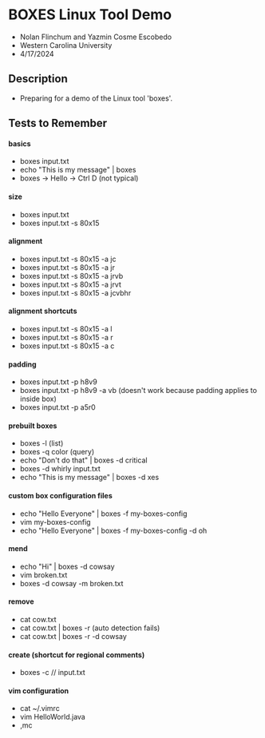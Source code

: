 # BOXES Linux Tool Demo

- Nolan Flinchum and Yazmin Cosme Escobedo
- Western Carolina University
- 4/17/2024

## Description

- Preparing for a demo of the Linux tool 'boxes'.

## Tests to Remember

#### basics
- boxes input.txt
- echo "This is my message" | boxes
- boxes -> Hello -> Ctrl D (not typical)

#### size
- boxes input.txt
- boxes input.txt -s 80x15

#### alignment
- boxes input.txt -s 80x15 -a jc
- boxes input.txt -s 80x15 -a jr
- boxes input.txt -s 80x15 -a jrvb
- boxes input.txt -s 80x15 -a jrvt
- boxes input.txt -s 80x15 -a jcvbhr

#### alignment shortcuts
- boxes input.txt -s 80x15 -a l
- boxes input.txt -s 80x15 -a r
- boxes input.txt -s 80x15 -a c

#### padding
- boxes input.txt -p h8v9
- boxes input.txt -p h8v9 -a vb (doesn't work because padding applies to inside box)
- boxes input.txt -p a5r0

#### prebuilt boxes
- boxes -l (list)
- boxes -q color (query)
- echo "Don't do that" | boxes -d critical
- boxes -d whirly input.txt
- echo "This is my message" | boxes -d xes

#### custom box configuration files
- echo "Hello Everyone" | boxes -f my-boxes-config
- vim my-boxes-config
- echo "Hello Everyone" | boxes -f my-boxes-config -d oh

#### mend
- echo "Hi" | boxes -d cowsay
- vim broken.txt
- boxes -d cowsay -m broken.txt

#### remove
- cat cow.txt
- cat cow.txt | boxes -r (auto detection fails)
- cat cow.txt | boxes -r -d cowsay

#### create (shortcut for regional comments)
- boxes -c // input.txt

#### vim configuration
- cat ~/.vimrc
- vim HelloWorld.java
- ,mc


